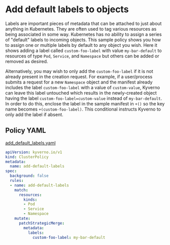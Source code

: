 # Add default labels to objects

Labels are important pieces of metadata that can be attached to just about anything in Kubernetes. They are often used to tag various resources as being associated in some way. Kubernetes has no ability to assign a series of "default" labels to incoming objects. This sample policy shows you how to assign one or multiple labels by default to any object you wish. Here it shows adding a label called `custom-foo-label` with value `my-bar-default` to resources of type `Pod`, `Service`, and `Namespace` but others can be added or removed as desired.

Alternatively, you may wish to only add the `custom-foo-label` if it is not already present in the creation request. For example, if a user/process submits a request for a new `Namespace` object and the manifest already includes the label `custom-foo-label` with a value of `custom-value`, Kyverno can leave this label untouched which results in the newly-created object having the label `custom-foo-label=custom-value` instead of `my-bar-default`. In order to do this, enclose the label in the sample manifest in `+()` so the key name becomes `+(custom-foo-label)`. This conditional instructs Kyverno to only add the label if absent.

## Policy YAML

[add_default_labels.yaml](more/add_default_labels.yaml)

```yaml
apiVersion: kyverno.io/v1
kind: ClusterPolicy
metadata:
  name: add-default-labels
spec:
  background: false
  rules:
  - name: add-default-labels
    match:
      resources:
        kinds:
        - Pod
        - Service
        - Namespace
    mutate:
      patchStrategicMerge:
        metadata:
          labels:
            custom-foo-label: my-bar-default
```
